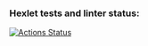### Hexlet tests and linter status:
[![Actions Status](https://github.com/Svensson17/python-project-lvl2/workflows/hexlet-check/badge.svg)](https://github.com/Svensson17/python-project-lvl2/actions)